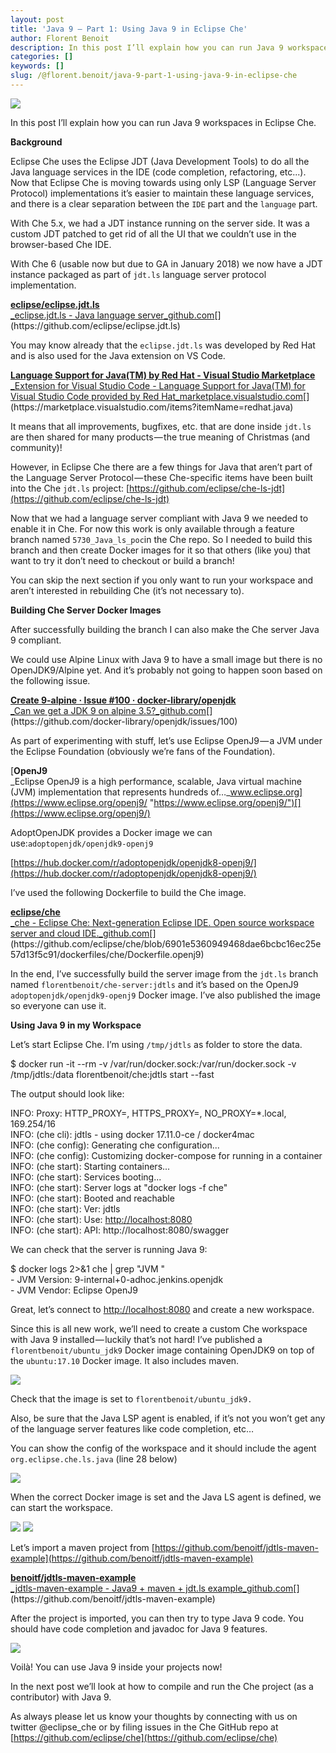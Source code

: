 ```yaml
---
layout: post
title: 'Java 9 — Part 1: Using Java 9 in Eclipse Che'
author: Florent Benoit
description: In this post I’ll explain how you can run Java 9 workspaces in Eclipse Che.
categories: []
keywords: []
slug: /@florent.benoit/java-9-part-1-using-java-9-in-eclipse-che
---
```


![](https://cdn-images-1.medium.com/max/800/1*0ij42CnBwH2OdQaeg0ftAA.png)

In this post I’ll explain how you can run Java 9 workspaces in Eclipse Che.

**Background**

Eclipse Che uses the Eclipse JDT (Java Development Tools) to do all the Java language services in the IDE (code completion, refactoring, etc...). Now that Eclipse Che is moving towards using only LSP (Language Server Protocol) implementations it’s easier to maintain these language services, and there is a clear separation between the `IDE` part and the `language` part.

With Che 5.x, we had a JDT instance running on the server side. It was a custom JDT patched to get rid of all the UI that we couldn’t use in the browser-based Che IDE.

With Che 6 (usable now but due to GA in January 2018) we now have a JDT instance packaged as part of `jdt.ls` language server protocol implementation.

[**eclipse/eclipse.jdt.ls**  
_eclipse.jdt.ls - Java language server_github.com](https://github.com/eclipse/eclipse.jdt.ls "https://github.com/eclipse/eclipse.jdt.ls")[](https://github.com/eclipse/eclipse.jdt.ls)

You may know already that the `eclipse.jdt.ls` was developed by Red Hat and is also used for the Java extension on VS Code.

[**Language Support for Java(TM) by Red Hat - Visual Studio Marketplace**  
_Extension for Visual Studio Code - Language Support for Java(TM) for Visual Studio Code provided by Red Hat_marketplace.visualstudio.com](https://marketplace.visualstudio.com/items?itemName=redhat.java "https://marketplace.visualstudio.com/items?itemName=redhat.java")[](https://marketplace.visualstudio.com/items?itemName=redhat.java)

It means that all improvements, bugfixes, etc. that are done inside `jdt.ls` are then shared for many products — the true meaning of Christmas (and community)!

However, in Eclipse Che there are a few things for Java that aren’t part of the Language Server Protocol — these Che-specific items have been built into the Che `jdt.ls` project: [https://github.com/eclipse/che-ls-jdt](https://github.com/eclipse/che-ls-jdt)

Now that we had a language server compliant with Java 9 we needed to enable it in Che. For now this work is only available through a feature branch named `5730_Java_ls_poc`in the Che repo. So I needed to build this branch and then create Docker images for it so that others (like you) that want to try it don’t need to checkout or build a branch!

You can skip the next section if you only want to run your workspace and aren’t interested in rebuilding Che (it’s not necessary to).

**Building Che Server Docker Images**

After successfully building the branch I can also make the Che server Java 9 compliant.

We could use Alpine Linux with Java 9 to have a small image but there is no OpenJDK9/Alpine yet. And it’s probably not going to happen soon based on the following issue.

[**Create 9-alpine · Issue #100 · docker-library/openjdk**  
_Can we get a JDK 9 on alpine 3.5?_github.com](https://github.com/docker-library/openjdk/issues/100 "https://github.com/docker-library/openjdk/issues/100")[](https://github.com/docker-library/openjdk/issues/100)

As part of experimenting with stuff, let’s use Eclipse OpenJ9 — a JVM under the Eclipse Foundation (obviously we’re fans of the Foundation).

[**OpenJ9**  
_Eclipse OpenJ9 is a high performance, scalable, Java virtual machine (JVM) implementation that represents hundreds of…_www.eclipse.org](https://www.eclipse.org/openj9/ "https://www.eclipse.org/openj9/")[](https://www.eclipse.org/openj9/)

AdoptOpenJDK provides a Docker image we can use:`adoptopenjdk/openjdk9-openj9`

[https://hub.docker.com/r/adoptopenjdk/openjdk8-openj9/](https://hub.docker.com/r/adoptopenjdk/openjdk8-openj9/)

I’ve used the following Dockerfile to build the Che image.

[**eclipse/che**  
_che - Eclipse Che: Next-generation Eclipse IDE. Open source workspace server and cloud IDE._github.com](https://github.com/eclipse/che/blob/6901e5360949468dae6bcbc16ec25e57d13f5c91/dockerfiles/che/Dockerfile.openj9 "https://github.com/eclipse/che/blob/6901e5360949468dae6bcbc16ec25e57d13f5c91/dockerfiles/che/Dockerfile.openj9")[](https://github.com/eclipse/che/blob/6901e5360949468dae6bcbc16ec25e57d13f5c91/dockerfiles/che/Dockerfile.openj9)

In the end, I’ve successfully build the server image from the `jdt.ls` branch named `florentbenoit/che-server:jdtls` and it’s based on the OpenJ9 `adoptopenjdk/openjdk9-openj9` Docker image. I’ve also published the image so everyone can use it.

**Using Java 9 in my Workspace**

Let’s start Eclipse Che. I’m using `/tmp/jdtls` as folder to store the data.

$ docker run -it --rm -v /var/run/docker.sock:/var/run/docker.sock -v /tmp/jdtls:/data florentbenoit/che:jdtls start --fast

The output should look like:

INFO: Proxy: HTTP\_PROXY=, HTTPS\_PROXY=, NO\_PROXY=\*.local, 169.254/16  
INFO: (che cli): jdtls - using docker 17.11.0-ce / docker4mac  
INFO: (che config): Generating che configuration...  
INFO: (che config): Customizing docker-compose for running in a container  
INFO: (che start): Starting containers...  
INFO: (che start): Services booting...  
INFO: (che start): Server logs at "docker logs -f che"  
INFO: (che start): Booted and reachable  
INFO: (che start): Ver: jdtls  
INFO: (che start): Use: [http://localhost:8080](http://localhost:8080)  
INFO: (che start): API: http://localhost:8080/swagger

We can check that the server is running Java 9:

$ docker logs 2>&1 che | grep "JVM "  
\- JVM Version:           9-internal+0-adhoc.jenkins.openjdk  
\- JVM Vendor:            Eclipse OpenJ9

Great, let’s connect to [http://localhost:8080](http://localhost:8080) and create a new workspace.

Since this is all new work, we’ll need to create a custom Che workspace with Java 9 installed — luckily that’s not hard! I’ve published a `florentbenoit/ubuntu_jdk9` Docker image containing OpenJDK9 on top of the `ubuntu:17.10` Docker image. It also includes maven.

![](https://cdn-images-1.medium.com/max/800/1*3-5AQ1wfiSBkR7ngZi2h2g.png)

Check that the image is set to `florentbenoit/ubuntu_jdk9.`

Also, be sure that the Java LSP agent is enabled, if it’s not you won’t get any of the language server features like code completion, etc…

You can show the config of the workspace and it should include the agent `org.eclipse.che.ls.java` (line 28 below)

![](https://cdn-images-1.medium.com/max/800/1*gjAw6gkwDYudDvUKvcLPjQ.png)

When the correct Docker image is set and the Java LS agent is defined, we can start the workspace.

![](https://cdn-images-1.medium.com/max/800/1*lrOK-v6wStCp7dlT_dkKHg.png)
![](https://cdn-images-1.medium.com/max/800/1*NoVT59PVuDSp5_eOCisojQ.png)

Let’s import a maven project from [https://github.com/benoitf/jdtls-maven-example](https://github.com/benoitf/jdtls-maven-example)

[**benoitf/jdtls-maven-example**  
_jdtls-maven-example - Java9 + maven + jdt.ls example_github.com](https://github.com/benoitf/jdtls-maven-example "https://github.com/benoitf/jdtls-maven-example")[](https://github.com/benoitf/jdtls-maven-example)

After the project is imported, you can then try to type Java 9 code. You should have code completion and javadoc for Java 9 features.

![](https://cdn-images-1.medium.com/max/800/1*H2VsxhKLgzWKZgnHX60tkg.gif)

Voilà! You can use Java 9 inside your projects now!

In the next post we’ll look at how to compile and run the Che project (as a contributor) with Java 9.

As always please let us know your thoughts by connecting with us on twitter @eclipse\_che or by filing issues in the Che GitHub repo at [https://github.com/eclipse/che](https://github.com/eclipse/che)